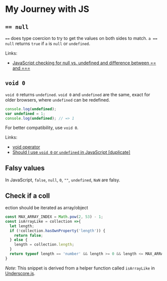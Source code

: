 # My Journey with JS

## `== null`

`==` does type coercion to try to get the values on both sides to match. `a == null` returns `true` if `a` is `null` or `undefined`.

Links:

- [JavaScript checking for null vs. undefined and difference between == and ===
](https://stackoverflow.com/questions/5101948/javascript-checking-for-null-vs-undefined-and-difference-between-and)

## `void 0`

`void 0` returns `undefined`. `void 0` and `undefined` are the same, exact for older browsers, where `undefined` can be redefined.

```javascript
console.log(undefined);
var undefined = 1;
console.log(undefined); // => 1
```

For better compatibility, use `void 0`.

Links:

- [void operator](https://developer.mozilla.org/en-US/docs/Web/JavaScript/Reference/Operators/void)
- [Should I use `void 0` or `undefined` in JavaScript [duplicate]](https://stackoverflow.com/questions/19369023/should-i-use-void-0-or-undefined-in-javascript)

## Falsy values

In JavaScript, `false`, `null`, `0`, `""`, `undefined`, `NaN` are falsy.

## Check if a coll
ection should be iterated as array/object

```javascript
const MAX_ARRAY_INDEX = Math.pow(2, 53) - 1;
const isArrayLike = collection =>{
  let length;
  if (!collection.hasOwnProperty('length')) {
    return false;
  } else {
    length = collection.length;
  }
  return typeof length == 'number' && length >= 0 && length <= MAX_ARRAY_INDEX;
}
```

_Note_: This snippet is derived from a helper function called `isArrayLike` in [Underscore.js](https://underscorejs.org/).
